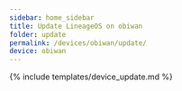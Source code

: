 ```yaml
---
sidebar: home_sidebar
title: Update LineageOS on obiwan
folder: update
permalink: /devices/obiwan/update/
device: obiwan
---
```

{% include templates/device_update.md %}
